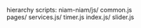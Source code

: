hierarchy scripts: 
  niam-niam/js/ common.js      
                pages/ services.js/ timer.js
                       index.js/ slider.js
